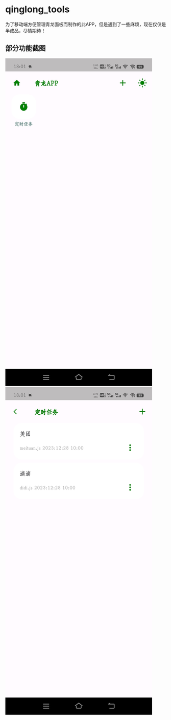 # qinglong_tools

为了移动端方便管理青龙面板而制作的此APP，但是遇到了一些麻烦，现在仅仅是半成品，尽情期待！

## 部分功能截图

![首页](docs/home.jpeg "首页")
![定时任务页面](docs/work.jpeg "定时任务")
